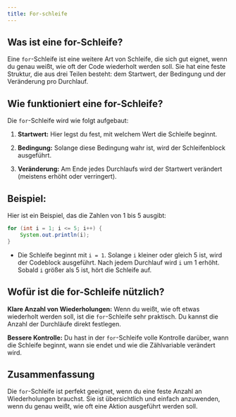 ```yaml
---
title: For-schleife
---
```


Was ist eine for-Schleife?
---

Eine `for`-Schleife ist eine weitere Art von Schleife, die sich gut eignet, wenn du genau weißt, wie oft der Code wiederholt werden soll. Sie hat eine feste Struktur, die aus drei Teilen besteht: dem Startwert, der Bedingung und der Veränderung pro Durchlauf.

Wie funktioniert eine for-Schleife?
---

Die `for`-Schleife wird wie folgt aufgebaut:

1. **Startwert:** Hier legst du fest, mit welchem Wert die Schleife beginnt.

2. **Bedingung:** Solange diese Bedingung wahr ist, wird der Schleifenblock ausgeführt.

3. **Veränderung:** Am Ende jedes Durchlaufs wird der Startwert verändert (meistens erhöht oder verringert).

Beispiel:
---

Hier ist ein Beispiel, das die Zahlen von 1 bis 5 ausgibt:

```java
for (int i = 1; i <= 5; i++) {
    System.out.println(i);
}
```

* Die Schleife beginnt mit `i = 1`. Solange `i` kleiner oder gleich 5 ist, wird der Codeblock ausgeführt. Nach jedem Durchlauf wird `i` um 1 erhöht. Sobald `i` größer als 5 ist, hört die Schleife auf.

Wofür ist die for-Schleife nützlich?
---

**Klare Anzahl von Wiederholungen:** Wenn du weißt, wie oft etwas wiederholt werden soll, ist die `for`-Schleife sehr praktisch. Du kannst die Anzahl der Durchläufe direkt festlegen.

**Bessere Kontrolle:** Du hast in der `for`-Schleife volle Kontrolle darüber, wann die Schleife beginnt, wann sie endet und wie die Zählvariable verändert wird.

Zusammenfassung 
---

Die `for`-Schleife ist perfekt geeignet, wenn du eine feste Anzahl an Wiederholungen brauchst. Sie ist übersichtlich und einfach anzuwenden, wenn du genau weißt, wie oft eine Aktion ausgeführt werden soll.